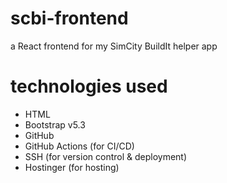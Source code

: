 # scbi-frontend
a React frontend for my SimCity BuildIt helper app

# technologies used
* HTML
* Bootstrap v5.3
* GitHub 
* GitHub Actions (for CI/CD)
* SSH (for version control & deployment)
* Hostinger (for hosting)